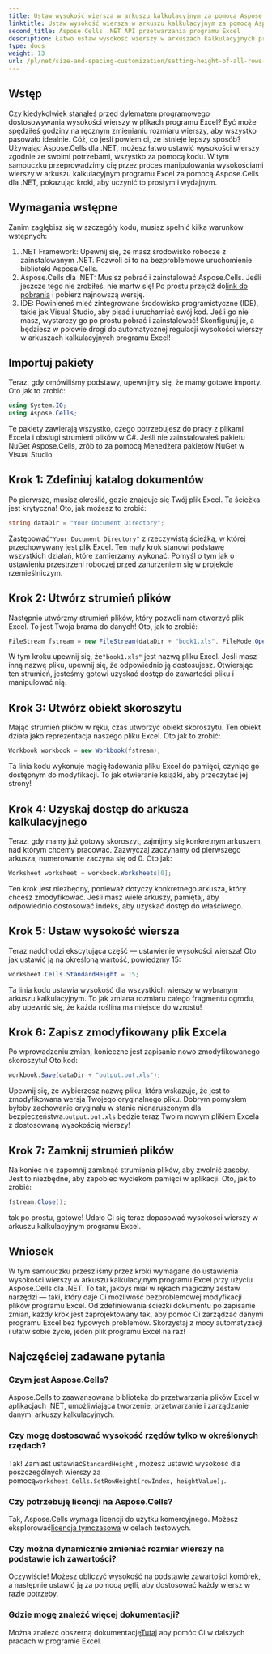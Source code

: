 ```yaml
---
title: Ustaw wysokość wiersza w arkuszu kalkulacyjnym za pomocą Aspose.Cells dla .NET
linktitle: Ustaw wysokość wiersza w arkuszu kalkulacyjnym za pomocą Aspose.Cells dla .NET
second_title: Aspose.Cells .NET API przetwarzania programu Excel
description: Łatwo ustaw wysokość wierszy w arkuszach kalkulacyjnych programu Excel za pomocą Aspose.Cells dla .NET. Postępuj zgodnie z naszym kompleksowym przewodnikiem, aby uzyskać instrukcje krok po kroku.
type: docs
weight: 13
url: /pl/net/size-and-spacing-customization/setting-height-of-all-rows-in-worksheet/
---
```

## Wstęp
Czy kiedykolwiek stanąłeś przed dylematem programowego dostosowywania wysokości wierszy w plikach programu Excel? Być może spędziłeś godziny na ręcznym zmienianiu rozmiaru wierszy, aby wszystko pasowało idealnie. Cóż, co jeśli powiem ci, że istnieje lepszy sposób? Używając Aspose.Cells dla .NET, możesz łatwo ustawić wysokości wierszy zgodnie ze swoimi potrzebami, wszystko za pomocą kodu. W tym samouczku przeprowadzimy cię przez proces manipulowania wysokościami wierszy w arkuszu kalkulacyjnym programu Excel za pomocą Aspose.Cells dla .NET, pokazując kroki, aby uczynić to prostym i wydajnym.
## Wymagania wstępne
Zanim zagłębisz się w szczegóły kodu, musisz spełnić kilka warunków wstępnych:
1. .NET Framework: Upewnij się, że masz środowisko robocze z zainstalowanym .NET. Pozwoli ci to na bezproblemowe uruchomienie biblioteki Aspose.Cells.
2.  Aspose.Cells dla .NET: Musisz pobrać i zainstalować Aspose.Cells. Jeśli jeszcze tego nie zrobiłeś, nie martw się! Po prostu przejdź do[link do pobrania](https://releases.aspose.com/cells/net/) i pobierz najnowszą wersję.
3. IDE: Powinieneś mieć zintegrowane środowisko programistyczne (IDE), takie jak Visual Studio, aby pisać i uruchamiać swój kod. Jeśli go nie masz, wystarczy go po prostu pobrać i zainstalować!
Skonfiguruj je, a będziesz w połowie drogi do automatycznej regulacji wysokości wierszy w arkuszach kalkulacyjnych programu Excel!
## Importuj pakiety
Teraz, gdy omówiliśmy podstawy, upewnijmy się, że mamy gotowe importy. Oto jak to zrobić:
```csharp
using System.IO;
using Aspose.Cells;
```
Te pakiety zawierają wszystko, czego potrzebujesz do pracy z plikami Excela i obsługi strumieni plików w C#. Jeśli nie zainstalowałeś pakietu NuGet Aspose.Cells, zrób to za pomocą Menedżera pakietów NuGet w Visual Studio.
## Krok 1: Zdefiniuj katalog dokumentów
Po pierwsze, musisz określić, gdzie znajduje się Twój plik Excel. Ta ścieżka jest krytyczna! Oto, jak możesz to zrobić:
```csharp
string dataDir = "Your Document Directory";
```
 Zastępować`"Your Document Directory"` z rzeczywistą ścieżką, w której przechowywany jest plik Excel. Ten mały krok stanowi podstawę wszystkich działań, które zamierzamy wykonać. Pomyśl o tym jak o ustawieniu przestrzeni roboczej przed zanurzeniem się w projekcie rzemieślniczym.
## Krok 2: Utwórz strumień plików
Następnie utwórzmy strumień plików, który pozwoli nam otworzyć plik Excel. To jest Twoja brama do danych! Oto, jak to zrobić:
```csharp
FileStream fstream = new FileStream(dataDir + "book1.xls", FileMode.Open);
```
 W tym kroku upewnij się, że`"book1.xls"` jest nazwą pliku Excel. Jeśli masz inną nazwę pliku, upewnij się, że odpowiednio ją dostosujesz. Otwierając ten strumień, jesteśmy gotowi uzyskać dostęp do zawartości pliku i manipulować nią.
## Krok 3: Utwórz obiekt skoroszytu
Mając strumień plików w ręku, czas utworzyć obiekt skoroszytu. Ten obiekt działa jako reprezentacja naszego pliku Excel. Oto jak to zrobić:
```csharp
Workbook workbook = new Workbook(fstream);
```
Ta linia kodu wykonuje magię ładowania pliku Excel do pamięci, czyniąc go dostępnym do modyfikacji. To jak otwieranie książki, aby przeczytać jej strony!
## Krok 4: Uzyskaj dostęp do arkusza kalkulacyjnego
Teraz, gdy mamy już gotowy skoroszyt, zajmijmy się konkretnym arkuszem, nad którym chcemy pracować. Zazwyczaj zaczynamy od pierwszego arkusza, numerowanie zaczyna się od 0. Oto jak:
```csharp
Worksheet worksheet = workbook.Worksheets[0];
```
Ten krok jest niezbędny, ponieważ dotyczy konkretnego arkusza, który chcesz zmodyfikować. Jeśli masz wiele arkuszy, pamiętaj, aby odpowiednio dostosować indeks, aby uzyskać dostęp do właściwego.
## Krok 5: Ustaw wysokość wiersza
Teraz nadchodzi ekscytująca część — ustawienie wysokości wiersza! Oto jak ustawić ją na określoną wartość, powiedzmy 15:
```csharp
worksheet.Cells.StandardHeight = 15;
```
Ta linia kodu ustawia wysokość dla wszystkich wierszy w wybranym arkuszu kalkulacyjnym. To jak zmiana rozmiaru całego fragmentu ogrodu, aby upewnić się, że każda roślina ma miejsce do wzrostu!
## Krok 6: Zapisz zmodyfikowany plik Excela
Po wprowadzeniu zmian, konieczne jest zapisanie nowo zmodyfikowanego skoroszytu! Oto kod:
```csharp
workbook.Save(dataDir + "output.out.xls");
```
 Upewnij się, że wybierzesz nazwę pliku, która wskazuje, że jest to zmodyfikowana wersja Twojego oryginalnego pliku. Dobrym pomysłem byłoby zachowanie oryginału w stanie nienaruszonym dla bezpieczeństwa.`output.out.xls` będzie teraz Twoim nowym plikiem Excela z dostosowaną wysokością wierszy!
## Krok 7: Zamknij strumień plików
Na koniec nie zapomnij zamknąć strumienia plików, aby zwolnić zasoby. Jest to niezbędne, aby zapobiec wyciekom pamięci w aplikacji. Oto, jak to zrobić:
```csharp
fstream.Close();
```
tak po prostu, gotowe! Udało Ci się teraz dopasować wysokości wierszy w arkuszu kalkulacyjnym programu Excel.
## Wniosek
W tym samouczku przeszliśmy przez kroki wymagane do ustawienia wysokości wierszy w arkuszu kalkulacyjnym programu Excel przy użyciu Aspose.Cells dla .NET. To tak, jakbyś miał w rękach magiczny zestaw narzędzi — taki, który daje Ci możliwość bezproblemowej modyfikacji plików programu Excel. Od zdefiniowania ścieżki dokumentu po zapisanie zmian, każdy krok jest zaprojektowany tak, aby pomóc Ci zarządzać danymi programu Excel bez typowych problemów. Skorzystaj z mocy automatyzacji i ułatw sobie życie, jeden plik programu Excel na raz!
## Najczęściej zadawane pytania
### Czym jest Aspose.Cells?
Aspose.Cells to zaawansowana biblioteka do przetwarzania plików Excel w aplikacjach .NET, umożliwiająca tworzenie, przetwarzanie i zarządzanie danymi arkuszy kalkulacyjnych.
### Czy mogę dostosować wysokość rzędów tylko w określonych rzędach?
 Tak! Zamiast ustawiać`StandardHeight` , możesz ustawić wysokość dla poszczególnych wierszy za pomocą`worksheet.Cells.SetRowHeight(rowIndex, heightValue);`.
### Czy potrzebuję licencji na Aspose.Cells?
 Tak, Aspose.Cells wymaga licencji do użytku komercyjnego. Możesz eksplorować[licencja tymczasowa](https://purchase.aspose.com/temporary-license/) w celach testowych.
### Czy można dynamicznie zmieniać rozmiar wierszy na podstawie ich zawartości?
Oczywiście! Możesz obliczyć wysokość na podstawie zawartości komórek, a następnie ustawić ją za pomocą pętli, aby dostosować każdy wiersz w razie potrzeby.
### Gdzie mogę znaleźć więcej dokumentacji?
 Można znaleźć obszerną dokumentację[Tutaj](https://reference.aspose.com/cells/net/) aby pomóc Ci w dalszych pracach w programie Excel.